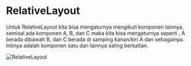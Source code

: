 # RelativeLayout
Untuk RelativeLayout kita bisa mengaturnya mengikuti komponen lainnya, semisal ada
komponen A, B, dan C maka kita bisa mengaturnya seperti , A berada dibawah B, dan C berada
di samping kanan/kiri A dan sebagainya. Intinya adalah komponen satu dan lainnya saling
berkaitan.

![RelativeLayout](https://user-images.githubusercontent.com/63852448/107376916-02cac980-6b1d-11eb-86cc-3d1bc62a53e5.jpeg)
